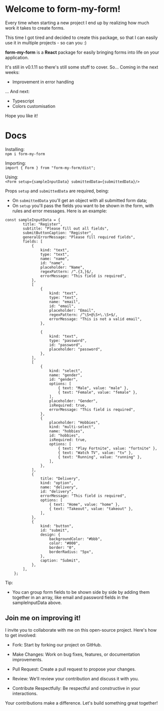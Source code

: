 # Welcome to form-my-form! 

Every time when starting a new project I end up by realizing how much work it takes to create forms.

This time I got tired and decided to create this package, so that I can easily use it in multiple projects - so can you :)

<b>form-my-form</b> is a <b>React</b> package for easily bringing forms into life on your application.

It's still in v0.1.11 so there's still some stuff to cover. So... Coming in the next weeks:

- Improvement in error handling

... And next:

- Typescript
- Colors customisation

Hope you like it!

# Docs

Installing: 
<br>`npm i form-my-form`

Importing:
<br>`import { Form } from "form-my-form/dist";`

Using:
<br>`<Form setup={sampleInputData} submittedData={submittedData}/>`

Props `setup` and `submittedData` are required, being:

* On `submittedData` you'll get an object with all submitted form data;
* On `setup` you'll pass the fields you want to be shown in the form, with rules and error messages. Here is an example:

```
const sampleInputData = {
        title: "Register",
        subtitle: "Please fill out all fields",
        submitButtonCaption: "Register",
        generalErrorMessage: "Please fill required fields",
        fields: [
            {
                kind: "text",
                type: "text",
                name: "name",
                id: "name",
                placeholder: "Name",
                regexPattern: /^.{3,}$/,
                errorMessage: "This field is required",
            },
            [
                {
                    kind: "text",
                    type: "text",
                    name: "email",
                    id: "email",
                    placeholder: "Email",
                    regexPattern: /^\S+@\S+\.\S+$/,
                    errorMessage: "This is not a valid email",
                },

                {
                    kind: "text",
                    type: "password",
                    id: "password",
                    placeholder: "password",
                },
            ],
            [
                {
                    kind: "select",
                    name: "gender",
                    id: "gender",
                    options: [
                        { text: "Male", value: "male" },
                        { text: "Female", value: "female" },
                    ],
                    placeholder: "Gender",
                    isRequired: true,
                    errorMessage: "This field is required",
                },
                {
                    placeholder: "Hobbies",
                    kind: "multi-select",
                    name: "hobbies",
                    id: "hobbies",
                    isRequired: true,
                    options: [
                        { text: "Play Fortnite", value: "fortnite" },
                        { text: "Watch TV", value: "tv" },
                        { text: "Running", value: "running" },
                    ],
                },
            ],
            {
                title: "Delivery",
                kind: "option",
                name: "delivery",
                id: "delivery",
                errorMessage: "This field is required",
                options: [
                    { text: "Home", value: "home" },
                    { text: "Takeout", value: "takeout" },
                ],
            },
            {
                kind: "button",
                id: "submit",
                design: {
                    backgroundColor: "#bbb",
                    color: "#000",
                    border: "0",
                    borderRadius: "5px",
                },
                caption: "Submit",
            },
        ],
    };
```

Tip:

- You can group form fields to be shown side by side by adding them together in an array, like email and password fields in the sampleInputData above.

## Join me on improving it!
I invite you to collaborate with me on this open-source project. Here's how to get involved:

- Fork: Start by forking our project on GitHub.

- Make Changes: Work on bug fixes, features, or documentation improvements.

- Pull Request: Create a pull request to propose your changes.

- Review: We'll review your contribution and discuss it with you.

- Contribute Respectfully: Be respectful and constructive in your interactions.

Your contributions make a difference. Let's build something great together!